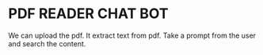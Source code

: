 # PDF READER CHAT BOT

We can upload the pdf.
It extract text from pdf.
Take a prompt from the user and search the content.
